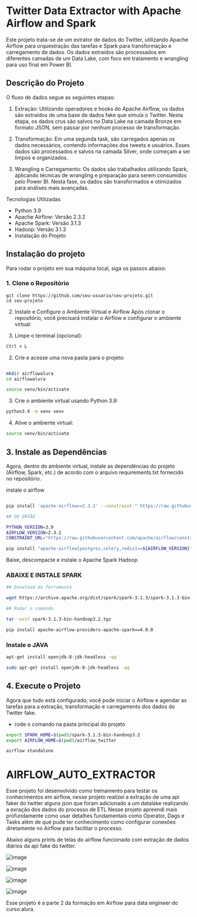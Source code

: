 # Twitter Data Extractor with Apache Airflow and Spark
Este projeto trata-se de um extrator de dados do Twitter, utilizando Apache Airflow para orquestração das tarefas e Spark para transformação e carregamento de dados. Os dados extraídos são processados em diferentes camadas de um Data Lake, com foco em tratamento e wrangling para uso final em Power BI.

## Descrição do Projeto
O fluxo de dados segue as seguintes etapas:

1. Extração: Utilizando operadores e hooks do Apache Airflow, os dados são extraídos de uma base de dados fake que simula o Twitter. Nesta etapa, os dados crus são salvos no Data Lake na camada Bronze em formato JSON, sem passar por nenhum processo de transformação.

2. Transformação: Em uma segunda task, são carregados apenas os dados necessários, contendo informações dos tweets e usuários. Esses dados são processados e salvos na camada Silver, onde começam a ser limpos e organizados.

3. Wrangling e Carregamento: Os dados são trabalhados utilizando Spark, aplicando técnicas de wrangling e preparação para serem consumidos pelo Power BI. Nesta fase, os dados são transformados e otimizados para análises mais avançadas.

Tecnologias Utilizadas
* Python 3.9
* Apache Airflow: Versão 2.3.2
* Apache Spark: Versão 3.1.3
* Hadoop: Versão 3.1.3
* Instalação do Projeto

## Instalação do projeto

Para rodar o projeto em sua máquina local, siga os passos abaixo:

### 1. Clone o Repositório
```xbash
git clone https://github.com/seu-usuario/seu-projeto.git
cd seu-projeto
```

2. Instale e Configure o Ambiente Virtual e Airflow
Após clonar o repositório, você precisará instalar o Airflow e configurar o ambiente virtual:

1. Limpe o terminal (opcional):

```bash
Ctrl + L
```

2. Crie e acesse uma nova pasta para o projeto:

```bash

mkdir airflowalura
cd airflowalura

source venv/bin/activate


```

3. Crie o ambiente virtual usando Python 3.9:

```bash
python3.9 -m venv venv
```

4. Ative o ambiente virtual:

```bash
source venv/bin/activate
```

## 3. Instale as Dependências
Agora, dentro do ambiente virtual, instale as dependências do projeto (Airflow, Spark, etc.) de acordo com o arquivo requirements.txt fornecido no repositório.

instale o airflow
```bash

pip install 'apache-airflow==2.3.2' --constraint " https://raw.githubusercontent.com/apache/airflow/constraints-2.3.2/constraints-3.9.txt"

## OU ENTÃO

PYTHON_VERSION=3.9
AIRFLOW_VERSION=2.3.2
CONSTRAINT_URL="https://raw.githubusercontent.com/apache/airflow/constraints-${AIRFLOW_VERSION}/constraints-${PYTHON_VERSION}.txt"

pip install "apache-airflow[postgres,celery,redis]==${AIRFLOW_VERSION}" --constraint "${CONSTRAINT_URL}"

```

Baixe, descompacte e instale o Apache Spark Hadoop


### ABAIXE E INSTALE SPARK

```bash
## Donwload da ferramenta

wget https://archive.apache.org/dist/spark/spark-3.1.3/spark-3.1.3-bin-hadoop3.2.tgz

## Rodar o comando

tar -xvzf spark-3.1.3-bin-handoop3.2.tgz

pip install apache-airflow-providers-apache-spark==4.0.0

```

### Instale o JAVA
```bash
apt-get install openjdk-8-jdk-headless -qq

sudo apt-get install openjdk-8-jdk-headless -qq
```

## 4. Execute o Projeto
Agora que tudo está configurado, você pode iniciar o Airflow e agendar as tarefas para a extração, transformação e carregamento dos dados do Twitter fake.

* rode o comando na pasta principal do projeto
  
```bash
export SPARK_HOME=$(pwd)/spark-3.1.3-bin-handoop3.2
export AIRFLOW_HOME=$(pwd)/airflow_twitter

airflow standalone
```


# AIRFLOW_AUTO_EXTRACTOR

Esse projeto foi desenvolvido como treinamento para testar os conhecimentos em airflow, nesse projeto realizei a extração de uma api faker do twitter alguns json que foram adicionado a um datalake realizando a exração dos dados do processo de ETL
Nesse projeto apreendi mais profundamente como usar detalhes fundamentais como Operator, Dags e Tasks além de que pude ter conhecimento como configurar conexões diretamente no Airflow para facilitar o processo.

Abaixo alguns prints de telas do airflow funcionado com extração de dados diários da api fake do twitter.

![image](https://github.com/user-attachments/assets/edba1a96-86a3-459b-ba4c-801ab9d9dbff)

![image](https://github.com/user-attachments/assets/6d1b7d43-b6c4-4f5c-93c4-2a785c86fa25)

![image](https://github.com/user-attachments/assets/e8db50cf-a5c2-455c-a788-9da3fbdd378d)

![image](https://github.com/user-attachments/assets/2d716d05-ca13-4ea2-86a3-253aae3725b3)

Esse projeto é a parte 2 da formação em Airflow para data engineer do curso alura.
